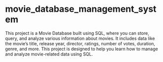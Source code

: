 # movie_database_management_system
This project is a Movie Database built using SQL, where you can store, query, and analyze various information about movies. It includes data like the movie’s title, release year, director, ratings, number of votes, duration, genre, and more. This project is designed to help you learn how to manage and analyze movie-related data using SQL.
